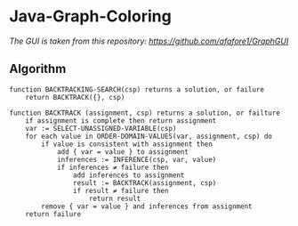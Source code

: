# Java-Graph-Coloring

*The GUI is taken from this repository:*
*https://github.com/afafore1/GraphGUI*

## Algorithm

```
function BACKTRACKING-SEARCH(csp) returns a solution, or failure
	return BACKTRACK({}, csp)

function BACKTRACK (assignment, csp) returns a solution, or failture
	if assignment is complete then return assignment
	var := SELECT-UNASSIGNED-VARIABLE(csp)
	for each value in ORDER-DOMAIN-VALUES(var, assignment, csp) do
		if value is consistent with assignment then
			add { var = value } to assignment
			inferences := INFERENCE(csp, var, value)
			if inferences ≠ failure then
				add inferences to assignment
				result := BACKTRACK(assignment, csp)
				if result ≠ failure then
					return result
		remove { var = value } and inferences from assignment
	return failure
```
